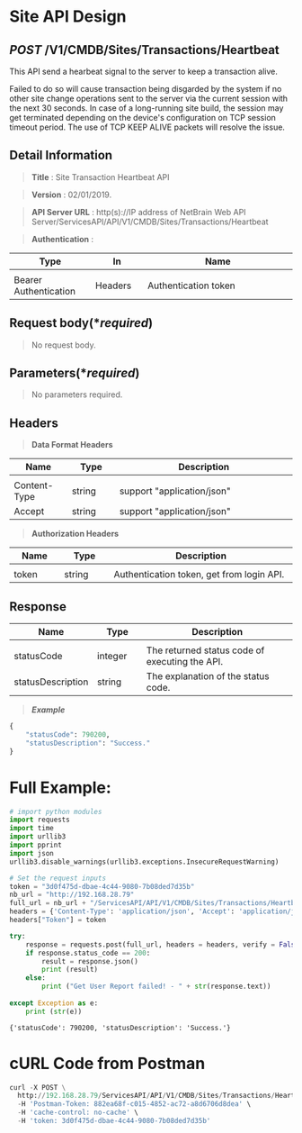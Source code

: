 
# Site API Design

## ***POST*** /V1/CMDB/Sites/Transactions/Heartbeat	
This API send a hearbeat signal to the server to keep a transaction alive. 

Failed to do so will cause transaction being disgarded by the system if no other site change operations sent to the server via the current session with the next 30 seconds.
In case of a long-running site build, the session may get terminated depending on the device's configuration on TCP session timeout period.
The use of TCP KEEP ALIVE packets will resolve the issue.

## Detail Information

> **Title** : Site Transaction Heartbeat API<br>

> **Version** : 02/01/2019.

> **API Server URL** : http(s)://IP address of NetBrain Web API Server/ServicesAPI/API/V1/CMDB/Sites/Transactions/Heartbeat	

> **Authentication** : 

|**Type**|**In**|**Name**|
|------|------|------|
|<img width=100/>|<img width=100/>|<img width=500/>|
|Bearer Authentication| Headers | Authentication token | 

## Request body(****required***)

>No request body.

## Parameters(****required***)

>No parameters required.

## Headers

> **Data Format Headers**

|**Name**|**Type**|**Description**|
|------|------|------|
|<img width=100/>|<img width=100/>|<img width=500/>|
| Content-Type | string  | support "application/json" |
| Accept | string  | support "application/json" |

> **Authorization Headers**

|**Name**|**Type**|**Description**|
|------|------|------|
|<img width=100/>|<img width=100/>|<img width=500/>|
| token | string  | Authentication token, get from login API. |

## Response

|**Name**|**Type**|**Description**|
|------|------|------|
|<img width=100/>|<img width=100/>|<img width=500/>|
|statusCode| integer | The returned status code of executing the API.  |
|statusDescription| string | The explanation of the status code.  |

> ***Example***


```python
{
    "statusCode": 790200,
    "statusDescription": "Success."
}
```

# Full Example:


```python
# import python modules 
import requests
import time
import urllib3
import pprint
import json
urllib3.disable_warnings(urllib3.exceptions.InsecureRequestWarning)

# Set the request inputs
token = "3d0f475d-dbae-4c44-9080-7b08ded7d35b"
nb_url = "http://192.168.28.79"
full_url = nb_url + "/ServicesAPI/API/V1/CMDB/Sites/Transactions/Heartbeat"
headers = {'Content-Type': 'application/json', 'Accept': 'application/json'}
headers["Token"] = token

try:
    response = requests.post(full_url, headers = headers, verify = False)
    if response.status_code == 200:
        result = response.json()
        print (result)
    else:
        print ("Get User Report failed! - " + str(response.text))
    
except Exception as e:
    print (str(e)) 
```

    {'statusCode': 790200, 'statusDescription': 'Success.'}
    

# cURL Code from Postman


```python
curl -X POST \
  http://192.168.28.79/ServicesAPI/API/V1/CMDB/Sites/Transactions/Heartbeat \
  -H 'Postman-Token: 882ea68f-c015-4852-ac72-a8d6706d8dea' \
  -H 'cache-control: no-cache' \
  -H 'token: 3d0f475d-dbae-4c44-9080-7b08ded7d35b'
```
